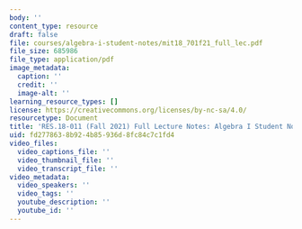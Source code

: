 ```yaml
---
body: ''
content_type: resource
draft: false
file: courses/algebra-i-student-notes/mit18_701f21_full_lec.pdf
file_size: 685986
file_type: application/pdf
image_metadata:
  caption: ''
  credit: ''
  image-alt: ''
learning_resource_types: []
license: https://creativecommons.org/licenses/by-nc-sa/4.0/
resourcetype: Document
title: 'RES.18-011 (Fall 2021) Full Lecture Notes: Algebra I Student Notes'
uid: fd277863-8b92-4b85-936d-8fc84c7c1fd4
video_files:
  video_captions_file: ''
  video_thumbnail_file: ''
  video_transcript_file: ''
video_metadata:
  video_speakers: ''
  video_tags: ''
  youtube_description: ''
  youtube_id: ''
---
```

